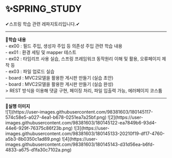 # ✨SPRING_STUDY
✔스프링 학습 관련 레파지토리입니다.✔
<hr>
<b>🎈학습 내용</b><br>
- ex00 : 필드 주입, 생성자 주입 등 의존성 주입 관련 학습 내용 <br>
- ex01 : 환경 세팅 및 mapper 테스트 <br>
- ex02 : 타임리프 사용 실습, 스프링 프레임워크 동작원리 이해 및 활용, 오류페이지 제작 등<br>
- ex03 : 파일 업로드 실습 <br>
- board : MVC2모델을 활용한 게시판 만들기 (실습 초안) <br>
- board : MVC2모델을 활용한 게시판 만들기 (실습 완성) <br>
  > REST 방식을 이용해 댓글 구현, 페이징 처리, 파일 입출력 가능, 에러페이지 코스튬 <br>
  <hr>
<b>🎈실행 이미지</b> <br>
![1](https://user-images.githubusercontent.com/98381603/180145117-574c58e5-a027-4ea1-b678-0251ea7a25bf.png)
![2](https://user-images.githubusercontent.com/98381603/180145122-ea7849b6-93d4-44e6-929f-76375c86f23b.png)
![3](https://user-images.githubusercontent.com/98381603/180145133-20210f19-df17-4760-a5b3-8b0350c1ad89.png)
![4](https://user-images.githubusercontent.com/98381603/180145143-d31d56ea-b6fd-4833-a675-d1fa30c7102a.png)
